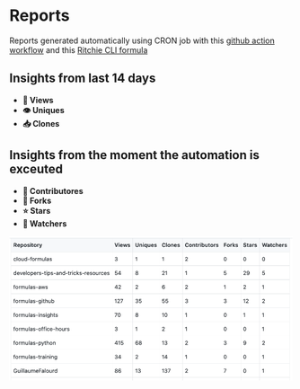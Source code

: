 # Reports

Reports generated automatically using CRON job with this [github action workflow](https://github.com/GuillaumeFalourd/repo-reports/blob/main/.github/workflows/1-reports-generator.yml) and this [Ritchie CLI formula](https://github.com/GuillaumeFalourd/formulas-github/tree/master/github/get/insights)

## Insights from last 14 days

- **👀 Views**
- **👁 Uniques**
- **📥 Clones**

## Insights from the moment the automation is exceuted 

- **👥 Contributores**
- **🔀 Forks**
- **⭐️ Stars**
- **🎥 Watchers**

![Sample](/docs/report-sample.png)
